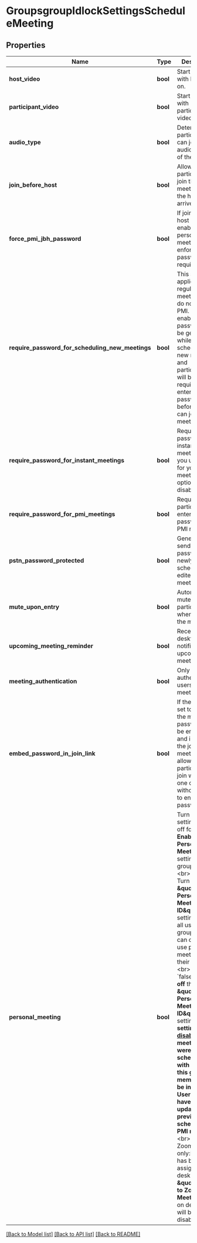 # GroupsgroupIdlockSettingsScheduleMeeting

## Properties
Name | Type | Description | Notes
------------ | ------------- | ------------- | -------------
**host_video** | **bool** | Start meetings with host video on. | [optional] 
**participant_video** | **bool** | Start meetings with participant video on. | [optional] 
**audio_type** | **bool** | Determine how participants can join the audio portion of the meeting. | [optional] 
**join_before_host** | **bool** | Allow participants to join the meeting before the host arrives | [optional] 
**force_pmi_jbh_password** | **bool** | If join before host option is enabled for a personal meeting, then enforce password requirement. | [optional] 
**require_password_for_scheduling_new_meetings** | **bool** | This setting applies for regular meetings that do not use PMI. If enabled, a password will be generated while a host schedules a new meeting and participants will be required to enter the password before they can join the meeting. | [optional] 
**require_password_for_instant_meetings** | **bool** | Require password for instant meetings. If you use PMI for your instant meetings, this option will be disabled. | [optional] 
**require_password_for_pmi_meetings** | **bool** | Require participants to enter password for PMI meetings. | [optional] 
**pstn_password_protected** | **bool** | Generate and send new passwords for newly scheduled or edited meetings. | [optional] 
**mute_upon_entry** | **bool** | Automatically mute all participants when they join the meeting. | [optional] 
**upcoming_meeting_reminder** | **bool** | Receive desktop notification for upcoming meetings. | [optional] 
**meeting_authentication** | **bool** | Only authenticated users can join meetings | [optional] 
**embed_password_in_join_link** | **bool** | If the value is set to &#x60;true&#x60;, the meeting password will be encrypted and included in the join meeting link to allow participants to join with just one click without having to enter the password.   | [optional] 
**personal_meeting** | **bool** | Turn the lock setting on or off for the **Enable Personal Meeting ID** setting for a group.&lt;br&gt;&lt;br&gt; &#x60;true&#x60;: Turn the **\&quot;Enable Personal Meeting ID\&quot;** setting **on** for all users in the group. Users can choose to use personal meeting ID for their meetings. &lt;br&gt;&lt;br&gt; &#x60;false&#x60;: Turn **off** the **\&quot;Enable Personal Meeting ID\&quot;** setting. **If this setting is [disabled](https://support.zoom.us/hc/en-us/articles/201362843-Personal-meeting-ID-PMI-and-personal-link?flash_digest&#x3D;eb7ac62d8c7fb4daf285916e3e15d87537806133#h_aa0335c8-3b06-41bc-bc1f-a8b84ef17f2a), meetings that were scheduled with PMI by this group members will be invalid. Users will have to update previously scheduled PMI meetings.**&lt;br&gt;&lt;br&gt; For Zoom Phone only:If a user has been assigned a desk phone, **\&quot;Elevate to Zoom Meeting\&quot;** on desk phone will be disabled.    | [optional] 

[[Back to Model list]](../README.md#documentation-for-models) [[Back to API list]](../README.md#documentation-for-api-endpoints) [[Back to README]](../README.md)

